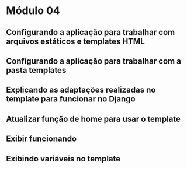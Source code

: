 # Módulo 04

## Configurando a aplicação para trabalhar com arquivos estáticos e templates HTML

## Configurando a aplicação para trabalhar com a pasta templates

## Explicando as adaptações realizadas no template para funcionar no Django

## Atualizar função de home para usar o template

## Exibir funcionando

## Exibindo variáveis no template



